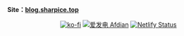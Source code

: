 <!-- markdownlint-disable MD033 MD041 -->

**Site：[blog.sharpice.top](https://sharpice.top)**

<div align="center">

[![ko-fi](https://ko-fi.com/img/githubbutton_sm.svg)](https://ko-fi.com/S6S8L8OOP)
[![爱发电 Afdian](https://img.shields.io/badge/%E7%88%B1%E5%8F%91%E7%94%B5_Afdian-946CE6?style=for-the-badge)](https://afdian.net/a/SharpIce)
[![Netlify Status](https://api.netlify.com/api/v1/badges/ae6e096c-ae53-4077-81df-62f61889ed77/deploy-status)](https://app.netlify.com/sites/sharpiceblog/deploys)

</div>
